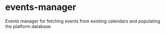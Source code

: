 # events-manager
Events manager for fetching events from existing calendars and populating the platform database.
